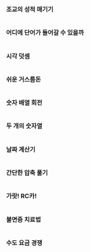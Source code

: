 

### 조교의 성적 매기기

```python

```



### 어디에 단어가 들어갈 수 있을까

```python

```



### 시각 덧셈

```python

```



### 쉬운 거스름돈

```python

```



### 숫자 배열 회전

```python

```



### 두 개의 숫자열

```python

```



### 날짜 계산기

```python

```



### 간단한 압축 풀기

```python

```



### 가랏! RC카!

```python

```



### 불면증 치료법

```python

```



### 수도 요금 경쟁

```python

```

